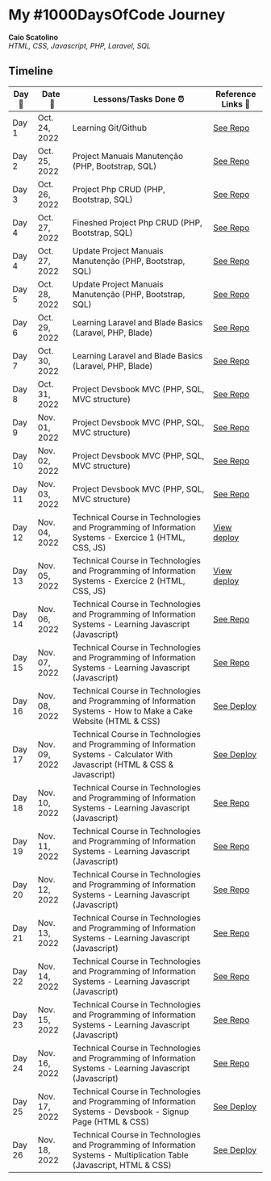 # My #1000DaysOfCode Journey

**Caio Scatolino**  
*HTML, CSS, Javascript, PHP, Laravel, SQL* 

## Timeline

|**Day:pushpin:**|**Date &nbsp;:calendar:**|**Lessons/Tasks Done :alarm_clock:**| **Reference Links :link:**|
|------|-----------------|--------------------|---------------------|
|Day 1|Oct. 24, 2022| Learning Git/Github | [See Repo](https://github.com/CaioScatolino/moduloGit)|
|Day 2|Oct. 25, 2022| Project Manuais Manutenção (PHP, Bootstrap, SQL) | [See Repo](https://github.com/CaioScatolino/manuaisManutencao)|
|Day 3|Oct. 26, 2022| Project Php CRUD (PHP, Bootstrap, SQL) | [See Repo](https://github.com/CaioScatolino/crudPHP)|
|Day 4|Oct. 27, 2022| Fineshed Project Php CRUD (PHP, Bootstrap, SQL) | [See Repo](https://github.com/CaioScatolino/crudPHP)|
|Day 4|Oct. 27, 2022| Update Project Manuais Manutenção (PHP, Bootstrap, SQL) | [See Repo](https://github.com/CaioScatolino/manuaisManutencao)|
|Day 5|Oct. 28, 2022| Update Project Manuais Manutenção (PHP, Bootstrap, SQL) | [See Repo](https://github.com/CaioScatolino/manuaisManutencao)|
|Day 6|Oct. 29, 2022| Learning Laravel and Blade Basics (Laravel, PHP, Blade) | [See Repo](https://github.com/CaioScatolino/Aulas-Basicas)|
|Day 7|Oct. 30, 2022| Learning Laravel and Blade Basics (Laravel, PHP, Blade) | [See Repo](https://github.com/CaioScatolino/Aulas-Basicas)|
|Day 8|Oct. 31, 2022| Project Devsbook MVC (PHP, SQL, MVC structure) | [See Repo](https://github.com/CaioScatolino/mvc)|
|Day 9|Nov. 01, 2022| Project Devsbook MVC (PHP, SQL, MVC structure) | [See Repo](https://github.com/CaioScatolino/mvc)|
|Day 10|Nov. 02, 2022| Project Devsbook MVC (PHP, SQL, MVC structure) | [See Repo](https://github.com/CaioScatolino/mvc)|
|Day 11|Nov. 03, 2022| Project Devsbook MVC (PHP, SQL, MVC structure) | [See Repo](https://github.com/CaioScatolino/mvc)|
|Day 12|Nov. 04, 2022| Technical Course in Technologies and Programming of Information Systems - Exercice 1 (HTML, CSS, JS) | [View deploy](https://caioscatolino.github.io/Sem2Ex2/)|
|Day 13|Nov. 05, 2022| Technical Course in Technologies and Programming of Information Systems - Exercice 2 (HTML, CSS, JS) | [View deploy](https://caioscatolino.github.io/ProgramacaoWEB1Exercicio2/)|
|Day 14|Nov. 06, 2022| Technical Course in Technologies and Programming of Information Systems - Learning Javascript (Javascript) | [See Repo](https://github.com/CaioScatolino/Javascript)|
|Day 15|Nov. 07, 2022| Technical Course in Technologies and Programming of Information Systems - Learning Javascript (Javascript) | [See Repo](https://github.com/CaioScatolino/Javascript)|
|Day 16|Nov. 08, 2022| Technical Course in Technologies and Programming of Information Systems - How to Make a Cake Website (HTML & CSS) | [See Deploy](https://caioscatolino.github.io/Exercicio3/)|
|Day 17|Nov. 09, 2022| Technical Course in Technologies and Programming of Information Systems - Calculator With Javascript (HTML & CSS & Javascript) | [See Deploy](https://caioscatolino.github.io/CalculadoraJavascript-Ex3/)|
|Day 18|Nov. 10, 2022| Technical Course in Technologies and Programming of Information Systems - Learning Javascript (Javascript) | [See Repo](https://github.com/CaioScatolino/Javascript)|
|Day 19|Nov. 11, 2022| Technical Course in Technologies and Programming of Information Systems - Learning Javascript (Javascript) | [See Repo](https://github.com/CaioScatolino/Javascript)|
|Day 20|Nov. 12, 2022| Technical Course in Technologies and Programming of Information Systems - Learning Javascript (Javascript) | [See Repo](https://github.com/CaioScatolino/Javascript)|
|Day 21|Nov. 13, 2022| Technical Course in Technologies and Programming of Information Systems - Learning Javascript (Javascript) | [See Repo](https://github.com/CaioScatolino/Javascript)|
|Day 22|Nov. 14, 2022| Technical Course in Technologies and Programming of Information Systems - Learning Javascript (Javascript) | [See Repo](https://github.com/CaioScatolino/Javascript)|
|Day 23|Nov. 15, 2022| Technical Course in Technologies and Programming of Information Systems - Learning Javascript (Javascript) | [See Repo](https://github.com/CaioScatolino/Javascript)|
|Day 24|Nov. 16, 2022| Technical Course in Technologies and Programming of Information Systems - Learning Javascript (Javascript) | [See Repo](https://github.com/CaioScatolino/Javascript)|
|Day 25|Nov. 17, 2022| Technical Course in Technologies and Programming of Information Systems - Devsbook - Signup Page (HTML & CSS) | [See Deploy](https://caioscatolino.github.io/formularioDeCadastroSem4ProgramacaoWEB/)|
|Day 26|Nov. 18, 2022| Technical Course in Technologies and Programming of Information Systems - Multiplication Table (Javascript, HTML & CSS) | [See Deploy](https://caioscatolino.github.io/Ex4Tabuada/)|
